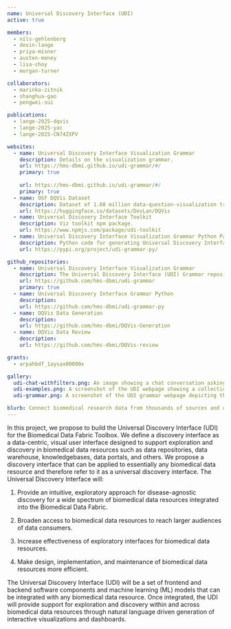 ```yaml
---
name: Universal Discovery Interface (UDI)
active: true

members:
  - nils-gehlenborg
  - devin-lange
  - priya-misner
  - austen-money
  - lisa-choy
  - morgan-turner

collaborators:
  - marinka-zitnik
  - shanghua-gao
  - pengwei-sui

publications:
  - lange-2025-dqvis
  - lange-2025-yac
  - lange-2025-CN74ZXPV

websites:
  - name: Universal Discovery Interface Visualization Grammar
    description: Details on the visualization grammar.
    url: https://hms-dbmi.github.io/udi-grammar/#/
    primary: true
 
    url: https://hms-dbmi.github.io/udi-grammar/#/
    primary: true
  - name: OSF DQVis Dataset
    description: Dataset of 1.08 million data-question-visualization triplets and 11.4 thousand two-step question samples.
    url: https://huggingface.co/datasets/DevLan/DQVis
  - name: Universal Discovery Interface Toolkit
    description: Viz toolkit npm package.
    url: https://www.npmjs.com/package/udi-toolkit
  - name: Universal Discovery Interface Visualization Grammar Python Package
    description: Python code for generating Universal Discovery Interface (UDI) specifications.
    url: https://pypi.org/project/udi-grammar-py/

github_repositories:
  - name: Universal Discovery Interface Visualization Grammar
    description: The Universal Discovery Interface (UDI) Grammar repository includes TypeScript type definitions, a frontend visualization component for rendering UDI specifications, and a website with examples and a live editor.
    url: https://github.com/hms-dbmi/udi-grammar
    primary: true
  - name: Universal Discovery Interface Grammar Python
    description:
    url: https://github.com/hms-dbmi/udi-grammar-py
  - name: DQVis Data Generation
    description:
    url: https://github.com/hms-dbmi/DQVis-Generation
  - name: DQVis Data Review
    description:
    url: https://github.com/hms-dbmi/DQVis-review

grants:
  - arpahbdf_1aysax00000x

gallery:
  udi-chat-withfilters.png: An image showing a chat conversation asking about the number of donor records on the left hand side and a collection of five charts on the right hand side. Clockwise from the upper left, the charts depict a CDF chart of donor age colored by race, a scatter plot of donor height vs weight colored by sex, a bar chart of donor sex, a table showing number of donor records and a bar chart of the donor count by race. 
  udi-examples.png: A screenshot of the UDI webpage showing a collection of charts that the interface supports. 
  udi-grammar.png: A screenshot of the UDI grammar webpage depicting the a scatterplot on the right and the grammar needed to generate the plot on the left. 

blurb: Connect biomedical research data from thousands of sources and overcome barriers caused by incompatible data dialects.
---
```


In this project, we propose to build the Universal Discovery Interface (UDI) for the Biomedical Data Fabric Toolbox. We define a discovery interface as a data-centric, visual user interface designed to support exploration and discovery in biomedical data resources such as data repositories, data warehouse, knowledgebases, data portals, and others. We propose a discovery interface that can be applied to essentially any biomedical data resource and therefore refer to it as a universal discovery interface. The Universal Discovery Interface will:

1. Provide an intuitive, exploratory approach for disease-agnostic discovery for a wide spectrum of biomedical data resources integrated into the Biomedical Data Fabric.

2. Broaden access to biomedical data resources to reach larger audiences of data consumers.

3. Increase effectiveness of exploratory interfaces for biomedical data resources.

4. Make design, implementation, and maintenance of biomedical data resources more efficient.

The Universal Discovery Interface (UDI) will be a set of frontend and backend software components and machine learning (ML) models that can be integrated with any biomedical data resource. Once integrated, the UDI will provide support for exploration and discovery within and across biomedical data resources through natural language driven generation of interactive visualizations and dashboards.
